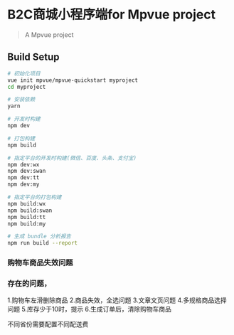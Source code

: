 # B2C商城小程序端for Mpvue project

> A Mpvue project

## Build Setup

``` bash
# 初始化项目
vue init mpvue/mpvue-quickstart myproject
cd myproject

# 安装依赖
yarn

# 开发时构建
npm dev

# 打包构建
npm build

# 指定平台的开发时构建(微信、百度、头条、支付宝)
npm dev:wx
npm dev:swan
npm dev:tt
npm dev:my

# 指定平台的打包构建
npm build:wx
npm build:swan
npm build:tt
npm build:my

# 生成 bundle 分析报告
npm run build --report
```
### 购物车商品失效问题
### 

### 存在的问题， 
1.购物车左滑删除商品
2.商品失效，全选问题
3.文章文页问题
4.多规格商品选择问题
5.库存少于10时，提示
6.生成订单后，清除购物车商品

不同省份需要配置不同配送费
